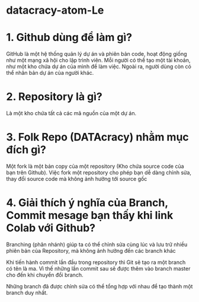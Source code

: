 # datacracy-atom-Le  
# 1. Github dùng để làm gì?

GitHub là một hệ thống quản lý dự án và phiên bản code, hoạt động giống như một mạng xã hội cho lập trình viên. 
Mỗi người có thể tạo một tài khoản, như một kho chứa dự án của mình để làm việc. Ngoài ra, người dùng còn có thể nhân bản dự án của người khác. 

# 2. Repository là gì?

Là một kho chứa tất cả các mã nguồn của một dự án. 

# 3. Folk Repo (DATAcracy) nhằm mục đích gì? 

Một fork là một bản copy của một repository (Kho chứa source code của bạn trên Github). 
Việc fork một repository cho phép bạn dễ dàng chỉnh sửa, thay đổi source code mà không ảnh hưởng tới source gốc

# 4. Giải thích ý nghĩa của Branch, Commit mesage bạn thấy khi link Colab với Github?

Branching (phân nhánh) giúp ta có thể chỉnh sửa cùng lúc và lưu trữ nhiều phiên bản của Repository, mà không ảnh hưởng đến các branch khác

Khi tiến hành commit lần đầu trong repository thì Git sẽ tạo ra một branch có tên là ma. Vì thế những lần commit sau sẽ được thêm vào branch master cho đến khi chuyển đổi branch.

Những branch đã được chỉnh sửa có thể tổng hợp với nhau để tạo thành một branch duy nhất.


